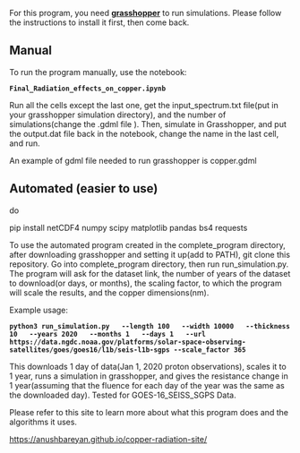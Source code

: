 For this program, you need [**grasshopper**](https://github.com/ustajan/grasshopper) to run simulations. Please follow the instructions to install it first, then come back.

## Manual 

To run the program manually, use the notebook:

**`Final_Radiation_effects_on_copper.ipynb`**

Run all the cells except the last one, get the input_spectrum.txt file(put in your grasshopper simulation directory), and the number of simulations(change the .gdml file <constant name="EventsToRun" value="{number of simulations}"/> ). Then, simulate in Grasshopper, and put the output.dat file back in the notebook, change the name in the last cell, and run.

An example of gdml file needed to run grasshopper is copper.gdml

## Automated (easier to use)

do

pip install netCDF4 numpy scipy matplotlib pandas bs4 requests

To use the automated program created in the complete_program directory, after downloading grasshopper and setting it up(add to PATH), git clone this repository. Go into complete_program directory, then run run_simulation.py. The program will ask for the dataset link, the number of years of the dataset to download(or days, or months), the scaling factor, to which the program will scale the results, and the copper dimensions(nm).

Example usage: 

**`python3 run_simulation.py   --length 100   --width 10000   --thickness 10   --years 2020   --months 1   --days 1   --url https://data.ngdc.noaa.gov/platforms/solar-space-observing-satellites/goes/goes16/l1b/seis-l1b-sgps --scale_factor 365`**

This downloads 1 day of data(Jan 1, 2020 proton observations), scales it to 1 year, runs a simulation in grasshopper, and gives the resistance change in 1 year(assuming that the fluence for each day of the  year was the same as the downloaded day). Tested for GOES-16_SEISS_SGPS Data.

Please refer to this site to learn more about what this program does and the algorithms it uses.

https://anushbareyan.github.io/copper-radiation-site/
